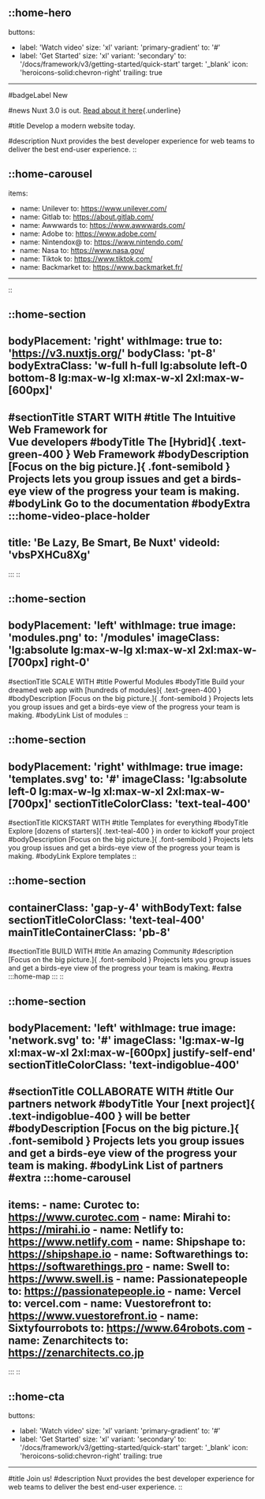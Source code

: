 ::home-hero
---
buttons:
  - label: 'Watch video'
    size: 'xl'
    variant: 'primary-gradient'
    to: '#'
  - label: 'Get Started'
    size: 'xl'
    variant: 'secondary'
    to: '/docs/framework/v3/getting-started/quick-start'
    target: '_blank'
    icon: 'heroicons-solid:chevron-right'
    trailing: true
---

#badgeLabel
New

#news
Nuxt 3.0 is out. [Read about it here](https://v3.nuxtjs.org/){.underline}

#title
Develop a modern website today.

#description
Nuxt provides the best developer experience for web teams to deliver the best end-user experience.
::

::home-carousel
---
items:
  - name: Unilever
    to: https://www.unilever.com/
  - name: Gitlab
    to: https://about.gitlab.com/
  - name: Awwwards
    to: https://www.awwwards.com/
  - name: Adobe
    to: https://www.adobe.com/
  - name: Nintendox@
    to: https://www.nintendo.com/
  - name: Nasa
    to: https://www.nasa.gov/
  - name: Tiktok
    to: https://www.tiktok.com/
  - name: Backmarket
    to: https://www.backmarket.fr/
---
::

::home-section
---
bodyPlacement: 'right'
withImage: true
to: 'https://v3.nuxtjs.org/'
bodyClass: 'pt-8'
bodyExtraClass: 'w-full h-full lg:absolute left-0 bottom-8 lg:max-w-lg xl:max-w-xl 2xl:max-w-[600px]'
---
#sectionTitle
START WITH
#title
The Intuitive Web Framework for</br> Vue developers
#bodyTitle
The [Hybrid]{ .text-green-400 } Web Framework
#bodyDescription
[Focus on the big picture.]{ .font-semibold } Projects lets you group issues and get a birds-eye view of the progress your team is making.
#bodyLink
Go to the documentation
#bodyExtra
  :::home-video-place-holder
  ---
  title: 'Be Lazy, Be Smart, Be Nuxt'
  videoId: 'vbsPXHCu8Xg'
  ---
  :::
::

::home-section
---
bodyPlacement: 'left'
withImage: true
image: 'modules.png'
to: '/modules'
imageClass: 'lg:absolute lg:max-w-lg xl:max-w-xl 2xl:max-w-[700px] right-0'
---
#sectionTitle
SCALE WITH
#title
Powerful Modules
#bodyTitle
Build your dreamed web app with [hundreds of modules]{ .text-green-400 }
#bodyDescription
[Focus on the big picture.]{ .font-semibold } Projects lets you group issues and get a birds-eye view of the progress your team is making.
#bodyLink
List of modules
::

::home-section
---
bodyPlacement: 'right'
withImage: true
image: 'templates.svg'
to: '#'
imageClass: 'lg:absolute left-0 lg:max-w-lg xl:max-w-xl 2xl:max-w-[700px]'
sectionTitleColorClass: 'text-teal-400'
---
#sectionTitle
KICKSTART WITH
#title
Templates for everything
#bodyTitle
Explore [dozens of starters]{ .text-teal-400 } in order to kickoff your project
#bodyDescription
[Focus on the big picture.]{ .font-semibold } Projects lets you group issues and get a birds-eye view of the progress your team is making.
#bodyLink
Explore templates
::

::home-section
---
containerClass: 'gap-y-4'
withBodyText: false
sectionTitleColorClass: 'text-teal-400'
mainTitleContainerClass: 'pb-8'
---
#sectionTitle
BUILD WITH
#title
An amazing Community
#description
[Focus on the big picture.]{ .font-semibold } Projects lets you group issues and get a birds-eye view of the progress your team is making.
#extra
  :::home-map
  :::
::

::home-section
---
bodyPlacement: 'left'
withImage: true
image: 'network.svg'
to: '#'
imageClass: 'lg:max-w-lg xl:max-w-xl 2xl:max-w-[600px] justify-self-end'
sectionTitleColorClass: 'text-indigoblue-400'
---
#sectionTitle
COLLABORATE WITH
#title
Our partners network
#bodyTitle
Your [next project]{ .text-indigoblue-400 } will be better
#bodyDescription
[Focus on the big picture.]{ .font-semibold } Projects lets you group issues and get a birds-eye view of the progress your team is making.
#bodyLink
List of partners
#extra
  :::home-carousel
  ---
  items:
    - name: Curotec
      to: https://www.curotec.com
    - name: Mirahi
      to: https://mirahi.io
    - name: Netlify
      to: https://www.netlify.com
    - name: Shipshape
      to: https://shipshape.io
    - name: Softwarethings
      to: https://softwarethings.pro
    - name: Swell
      to: https://www.swell.is
    - name: Passionatepeople
      to: https://passionatepeople.io
    - name: Vercel
      to: vercel.com
    - name: Vuestorefront
      to: https://www.vuestorefront.io
    - name: Sixtyfourrobots
      to: https://www.64robots.com
    - name: Zenarchitects
      to: https://zenarchitects.co.jp
  ---
  :::
::

::home-cta
---
buttons:
  - label: 'Watch video'
    size: 'xl'
    variant: 'primary-gradient'
    to: '#'
  - label: 'Get Started'
    size: 'xl'
    variant: 'secondary'
    to: '/docs/framework/v3/getting-started/quick-start'
    target: '_blank'
    icon: 'heroicons-solid:chevron-right'
    trailing: true
---
#title
Join us!
#description
Nuxt provides the best developer experience for web teams to deliver the best end-user experience.
::
